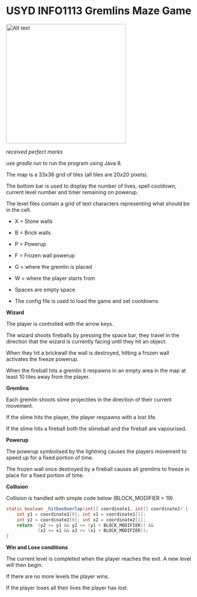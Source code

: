 # **USYD INFO1113 Gremlins Maze Game**

<img title="Title" src="docs/images/gremlins_gif.gif?raw=true" alt="Alt text" width="325" data-align="center">

*received perfect marks*

use *gradle run* to run the program using Java 8.

The map is a 33x36 grid of tiles (all tiles are 20x20 pixels).

The bottom bar is used to display the number of lives, spell cooldown, current level number and timer remaining on powerup.

The level files contain a grid of text characters representing what should be in the cell.

- X = Stone walls

- B = Brick walls

- P = Powerup

- F = Frozen wall powerup

- G = where the gremlin is placed

- W = where the player starts from

- Spaces are empty space

- The config file is used to load the game and set cooldowns 



**Wizard**

The player is controlled with the arrow keys.

The wizard shoots fireballs by pressing the space bar, they travel in the direction that the wizard is currently facing until they hit an object.

When they hit a brickwall the wall is destroyed, hitting a frozen wall activates the freeze powerup.

When the fireball hits a gremlin it respawns in an empty area in the map at least 10 tiles away from the player.



**Gremlins**

Each gremlin shoots slime projectiles in the direction of their current movement.

If the slime hits the player, the player respawns with a lost life.

If the slime hits a fireball both the slimeball and the fireball are vapourised.



**Powerup**

The powerup symbolised by the lightning causes the players movement to speed up for a fixed portion of time.

The frozen wall once destroyed by a fireball causes all gremlins to freeze in place for a fixed portion of time.



**Collision**

Collision is handled with simple code below (BLOCK_MODIFIER = 19)

```Java
static boolean _hitboxOverlap(int[] coordinate1, int[] coordinate2) {  
    int y1 = coordinate1[0]; int x1 = coordinate1[1];  
    int y2 = coordinate2[0]; int x2 = coordinate2[1];  
    return  (y2 >= y1 && y2 <= (y1 + BLOCK_MODIFIER)) &&  
            (x2 >= x1 && x2 <= (x1 + BLOCK_MODIFIER));  
}
```



**Win and Lose conditions**

The current level is completed when the player reaches the exit. A new level will then begin.

If there are no more levels the player wins.

If the player loses all their lives the player has lost.
